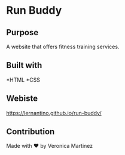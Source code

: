# Run Buddy

## Purpose
A website that offers fitness training services.

## Built with
*HTML
*CSS

## Webiste
https://lernantino.github.io/run-buddy/

## Contribution
Made with ❤️ by Veronica Martinez
